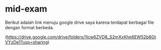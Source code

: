 # mid-exam
Berikut adalah link menuju google drive saya karena terdapat berbagai file dengan format berbeda.

(https://drive.google.com/drive/folders/1Icw6ZVD8_S2mXxKhe6EW52b8GtVYzDe1?usp=sharing)
